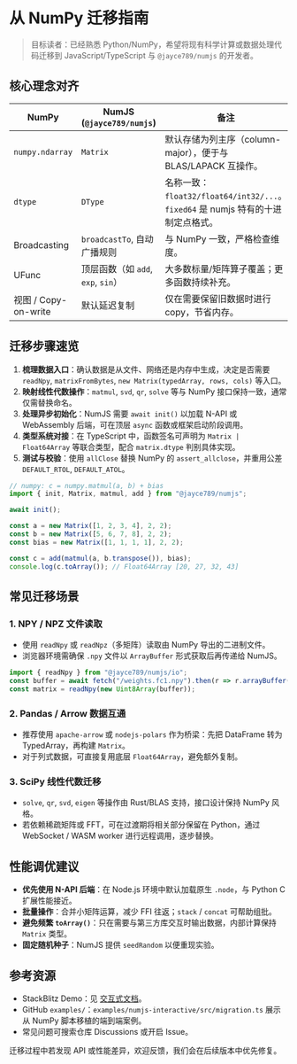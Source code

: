 # 从 NumPy 迁移指南

> 目标读者：已经熟悉 Python/NumPy，希望将现有科学计算或数据处理代码迁移到 JavaScript/TypeScript 与 `@jayce789/numjs` 的开发者。

## 核心理念对齐

| NumPy | NumJS (`@jayce789/numjs`) | 备注 |
| --- | --- | --- |
| `numpy.ndarray` | `Matrix` | 默认存储为列主序（column-major），便于与 BLAS/LAPACK 互操作。 |
| `dtype` | `DType` | 名称一致：`float32/float64/int32/...`。`fixed64` 是 numjs 特有的十进制定点格式。 |
| Broadcasting | `broadcastTo`, 自动广播规则 | 与 NumPy 一致，严格检查维度。 |
| UFunc | 顶层函数（如 `add`, `exp`, `sin`） | 大多数标量/矩阵算子覆盖；更多函数持续补充。 |
| 视图 / Copy-on-write | 默认延迟复制 | 仅在需要保留旧数据时进行 copy，节省内存。 |

## 迁移步骤速览

1. **梳理数据入口**：确认数据是从文件、网络还是内存中生成，决定是否需要 `readNpy`, `matrixFromBytes`, `new Matrix(typedArray, rows, cols)` 等入口。
2. **映射线性代数操作**：`matmul`, `svd`, `qr`, `solve` 等与 NumPy 接口保持一致，通常仅需替换命名。
3. **处理异步初始化**：NumJS 需要 `await init()` 以加载 N-API 或 WebAssembly 后端，可在顶层 `async` 函数或框架启动阶段调用。
4. **类型系统对接**：在 TypeScript 中，函数签名可声明为 `Matrix | Float64Array` 等联合类型，配合 `matrix.dtype` 判别具体实现。
5. **测试与校验**：使用 `allClose` 替换 NumPy 的 `assert_allclose`，并重用公差 `DEFAULT_RTOL`, `DEFAULT_ATOL`。

```ts
// numpy: c = numpy.matmul(a, b) + bias
import { init, Matrix, matmul, add } from "@jayce789/numjs";

await init();

const a = new Matrix([1, 2, 3, 4], 2, 2);
const b = new Matrix([5, 6, 7, 8], 2, 2);
const bias = new Matrix([1, 1, 1, 1], 2, 2);

const c = add(matmul(a, b.transpose()), bias);
console.log(c.toArray()); // Float64Array [20, 27, 32, 43]
```

## 常见迁移场景

### 1. NPY / NPZ 文件读取

- 使用 `readNpy` 或 `readNpz`（多矩阵）读取由 NumPy 导出的二进制文件。
- 浏览器环境需确保 `.npy` 文件以 `ArrayBuffer` 形式获取后再传递给 NumJS。

```ts
import { readNpy } from "@jayce789/numjs/io";
const buffer = await fetch("/weights.fc1.npy").then(r => r.arrayBuffer());
const matrix = readNpy(new Uint8Array(buffer));
```

### 2. Pandas / Arrow 数据互通

- 推荐使用 `apache-arrow` 或 `nodejs-polars` 作为桥梁：先把 DataFrame 转为 TypedArray，再构建 `Matrix`。
- 对于列式数据，可直接复用底层 `Float64Array`，避免额外复制。

### 3. SciPy 线性代数迁移

- `solve`, `qr`, `svd`, `eigen` 等操作由 Rust/BLAS 支持，接口设计保持 NumPy 风格。
- 若依赖稀疏矩阵或 FFT，可在过渡期将相关部分保留在 Python，通过 WebSocket / WASM worker 进行远程调用，逐步替换。

## 性能调优建议

- **优先使用 N-API 后端**：在 Node.js 环境中默认加载原生 `.node`，与 Python C 扩展性能接近。
- **批量操作**：合并小矩阵运算，减少 FFI 往返；`stack` / `concat` 可帮助组批。
- **避免频繁 `toArray()`**：只在需要与第三方库交互时输出数据，内部计算保持 `Matrix` 类型。
- **固定随机种子**：NumJS 提供 `seedRandom` 以便重现实验。

## 参考资源

- StackBlitz Demo：见 [交互式文档](../interactive/README.md)。
- GitHub `examples/`：`examples/numjs-interactive/src/migration.ts` 展示从 NumPy 脚本移植的端到端案例。
- 常见问题可搜索仓库 Discussions 或开启 Issue。

迁移过程中若发现 API 或性能差异，欢迎反馈，我们会在后续版本中优先修复。
